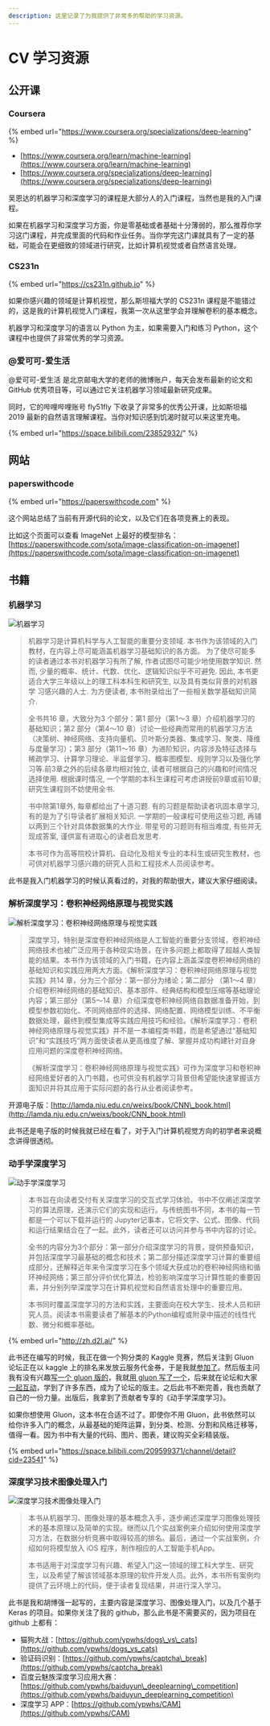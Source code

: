 ```yaml
---
description: 这里记录了为我提供了非常多的帮助的学习资源。
---
```


# CV 学习资源

## 公开课

### Coursera

{% embed url="https://www.coursera.org/specializations/deep-learning" %}

* [https://www.coursera.org/learn/machine-learning](https://www.coursera.org/learn/machine-learning)
* [https://www.coursera.org/specializations/deep-learning](https://www.coursera.org/specializations/deep-learning)

吴恩达的机器学习和深度学习的课程是大部分人的入门课程，当然也是我的入门课程。

如果在机器学习和深度学习方面，你是零基础或者基础十分薄弱的，那么推荐你学习这门课程，并完成里面的代码和作业任务。当你学完这门课就具有了一定的基础，可能会在更细致的领域进行研究，比如计算机视觉或者自然语言处理。

### CS231n

{% embed url="https://cs231n.github.io" %}

如果你感兴趣的领域是计算机视觉，那么斯坦福大学的 CS231n 课程是不能错过的，这是我的计算机视觉入门课程，我第一次从这里学会并理解卷积的基本概念。

机器学习和深度学习的语言以 Python 为主，如果需要入门和练习 Python，这个课程中也提供了非常优秀的学习资源。

### @爱可可-爱生活

@爱可可-爱生活 是北京邮电大学的老师的微博账户，每天会发布最新的论文和 GitHub 优秀项目等，可以通过它关注机器学习领域最新研究成果。

同时，它的哔哩哔哩账号 fly51fly 下收录了非常多的优秀公开课，比如斯坦福 2019 最新的自然语言理解课程。当你对知识感到饥渴时就可以来这里充电。

{% embed url="https://space.bilibili.com/23852932/" %}

## 网站

### paperswithcode

{% embed url="https://paperswithcode.com" %}

这个网站总结了当前有开源代码的论文，以及它们在各项竞赛上的表现。

比如这个页面可以查看 ImageNet 上最好的模型排名：[https://paperswithcode.com/sota/image-classification-on-imagenet](https://paperswithcode.com/sota/image-classification-on-imagenet)

## 书籍

### 机器学习

![&#x673A;&#x5668;&#x5B66;&#x4E60;](.gitbook/assets/image%20%2816%29.png)

> 机器学习是计算机科学与人工智能的重要分支领域. 本书作为该领域的入门教材，在内容上尽可能涵盖机器学习基础知识的各方面。 为了使尽可能多的读者通过本书对机器学习有所了解, 作者试图尽可能少地使用数学知识. 然而, 少量的概率、统计、代数、优化、逻辑知识似乎不可避免. 因此, 本书更适合大学三年级以上的理工科本科生和研究生, 以及具有类似背景的对机器学 习感兴趣的人士. 为方便读者, 本书附录给出了一些相关数学基础知识简介.
>
> 全书共16 章，大致分为3 个部分：第1 部分（第1～3 章）介绍机器学习的基础知识；第2 部分（第4～10 章）讨论一些经典而常用的机器学习方法（决策树、神经网络、支持向量机、贝叶斯分类器、集成学习、聚类、降维与度量学习）；第3 部分（第11～16 章）为进阶知识，内容涉及特征选择与稀疏学习、计算学习理论、半监督学习、概率图模型、规则学习以及强化学习等.前3章之外的后续各章均相对独立, 读者可根据自己的兴趣和时间情况选择使用. 根据课时情况, 一个学期的本科生课程可考虑讲授前9章或前10章; 研究生课程则不妨使用全书.
>
> 书中除第1章外, 每章都给出了十道习题. 有的习题是帮助读者巩固本章学习, 有的是为了引导读者扩展相关知识. 一学期的一般课程可使用这些习题, 再辅以两到三个针对具体数据集的大作业. 带星号的习题则有相当难度, 有些并无现成答案, 谨供富有进取心的读者启发思考.
>
> 本书可作为高等院校计算机、自动化及相关专业的本科生或研究生教材，也可供对机器学习感兴趣的研究人员和工程技术人员阅读参考。

此书是我入门机器学习的时候认真看过的，对我的帮助很大，建议大家仔细阅读。

### 解析深度学习：卷积神经网络原理与视觉实践

![&#x89E3;&#x6790;&#x6DF1;&#x5EA6;&#x5B66;&#x4E60;&#xFF1A;&#x5377;&#x79EF;&#x795E;&#x7ECF;&#x7F51;&#x7EDC;&#x539F;&#x7406;&#x4E0E;&#x89C6;&#x89C9;&#x5B9E;&#x8DF5;](.gitbook/assets/image%20%2839%29.png)

> 深度学习，特别是深度卷积神经网络是人工智能的重要分支领域，卷积神经网络技术也被广泛应用于各种现实场景，在许多问题上都取得了超越人类智能的结果。本书作为该领域的入门书籍，在内容上涵盖深度卷积神经网络的基础知识和实践应用两大方面。《解析深度学习：卷积神经网络原理与视觉实践》共14 章，分为三个部分：第一部分为绪论；第二部分 （第1～4 章）介绍卷积神经网络的基础知识、基本部件、经典结构和模型压缩等基础理论内容；第三部分（第5～14 章）介绍深度卷积神经网络自数据准备开始，到模型参数初始化、不同网络部件的选择、网络配置、网络模型训练、不平衡数据处理，最终到模型集成等实践应用技巧和经验。《解析深度学习：卷积神经网络原理与视觉实践》并不是一本编程类书籍，而是希望通过“基础知识”和“实践技巧”两方面使读者从更高维度了解、掌握并成功构建针对自身应用问题的深度卷积神经网络。
>
> 《解析深度学习：卷积神经网络原理与视觉实践》可作为深度学习和卷积神经网络爱好者的入门书籍，也可供没有机器学习背景但希望能快速掌握该方面知识并将其应用于实际问题的各行从业者阅读参考。

开源电子版：[http://lamda.nju.edu.cn/weixs/book/CNN\_book.html](http://lamda.nju.edu.cn/weixs/book/CNN_book.html)

此书还是电子版的时候我就已经在看了，对于入门计算机视觉方向的初学者来说概念讲得很透彻。

### 动手学深度学习

![&#x52A8;&#x624B;&#x5B66;&#x6DF1;&#x5EA6;&#x5B66;&#x4E60;](.gitbook/assets/image%20%2837%29.png)

> 本书旨在向读者交付有关深度学习的交互式学习体验。书中不仅阐述深度学习的算法原理，还演示它们的实现和运行。与传统图书不同，本书的每一节都是一个可以下载并运行的 Jupyter记事本，它将文字、公式、图像、代码和运行结果结合在了一起。此外，读者还可以访问并参与书中内容的讨论。
>
> 全书的内容分为3个部分：第一部分介绍深度学习的背景，提供预备知识，并包括深度学习最基础的概念和技术；第二部分描述深度学习计算的重要组成部分，还解释近年来令深度学习在多个领域大获成功的卷积神经网络和循环神经网络；第三部分评价优化算法，检验影响深度学习计算性能的重要因素，并分别列举深度学习在计算机视觉和自然语言处理中的重要应用。
>
> 本书同时覆盖深度学习的方法和实践，主要面向在校大学生、技术人员和研究人员。阅读本书需要读者了解基本的Python编程或附录中描述的线性代数、微分和概率基础。

{% embed url="http://zh.d2l.ai/" %}

此书还在编写的时候，我正在做一个狗分类的 Kaggle 竞赛，然后关注到 Gluon 论坛正在以 kaggle 上的排名来发放云服务代金券，于是我就[参加了](https://discuss.gluon.ai/t/topic/2399?u=ypw)。然后版主问我有没有兴趣[写一个 gluon 版的](https://discuss.gluon.ai/t/topic/2399/6?u=ypw)，我就[用 gluon 写了一个](https://discuss.gluon.ai/t/topic/2399/111?u=ypw)，后来就在论坛和大家[一起互动](https://discuss.gluon.ai/t/topic/2399/117?u=ypw)，学到了许多东西，成为了论坛的版主。之后此书不断完善，我也贡献了自己的一份力量。出版后，我拿到了贡献者专享的《动手学深度学习》。

如果你想使用 Gluon，这本书在合适不过了。即使你不用 Gluon，此书依然可以给你许多入门的概念，从最基础的矩阵运算，到分类、检测、分割和风格迁移等，值得一看。因为书中有大量的代码、图片、图表，建议购买全彩精装版。

{% embed url="https://space.bilibili.com/209599371/channel/detail?cid=23541" %}

### 深度学习技术图像处理入门

![&#x6DF1;&#x5EA6;&#x5B66;&#x4E60;&#x6280;&#x672F;&#x56FE;&#x50CF;&#x5904;&#x7406;&#x5165;&#x95E8;](.gitbook/assets/image%20%282%29.png)

> 本书从机器学习、图像处理的基本概念入手，逐步阐述深度学习图像处理技术的基本原理以及简单的实现。继而以几个实战案例来介绍如何使用深度学习方法，在数据分析竞赛中取得较高的排名。最后，通过一个实战案例，介绍如何将模型放入 iOS 程序，制作相应的人工智能手机App。
>
> 本书适用于对深度学习有兴趣、希望入门这一领域的理工科大学生、研究生，以及希望了解该领域基本原理的软件开发人员。此外，本书所有案例均提供了云环境上的代码，便于读者复现结果，并进行深入学习。

此书是我和胡博强一起写的，主要内容是深度学习、图像处理入门，以及几个基于 Keras 的项目。如果你关注了我的 github，那么此书是不需要买的，因为项目在 github 上都有：

* 猫狗大战：[https://github.com/ypwhs/dogs\_vs\_cats](https://github.com/ypwhs/dogs_vs_cats)
* 验证码识别：[https://github.com/ypwhs/captcha\_break](https://github.com/ypwhs/captcha_break)
* 百度云魅族深度学习应用大赛：[https://github.com/ypwhs/baiduyun\_deeplearning\_competition](https://github.com/ypwhs/baiduyun_deeplearning_competition)
* 深度学习 APP：[https://github.com/ypwhs/CAM](https://github.com/ypwhs/CAM)






